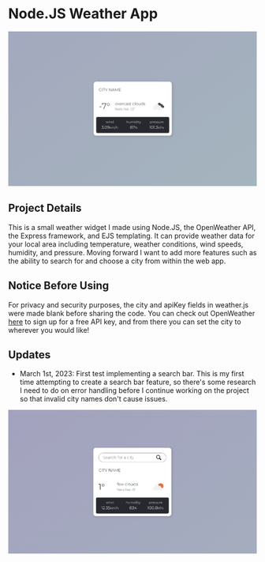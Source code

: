 # Node.JS Weather App

![](public/screenshots/screenshot.png)

## Project Details

This is a small weather widget I made using Node.JS, the OpenWeather API, the Express framework, and EJS templating.
It can provide weather data for your local area including temperature, weather conditions, wind speeds, humidity, and pressure.
Moving forward I want to add more features such as the ability to search for and choose a city from within the web app.

## Notice Before Using

For privacy and security purposes, the city and apiKey fields in weather.js were made blank before sharing the code.
You can check out OpenWeather [here](https://openweathermap.org/) to sign up for a free API key, and from there you can set the city to wherever you would like!


## Updates

- March 1st, 2023: First test implementing a search bar. This is my first time attempting to create a search bar feature, so there's some research I need to do on error handling before I continue working on the project so that invalid city names don't cause issues.

![](public/screenshots/screenshot2.png)
